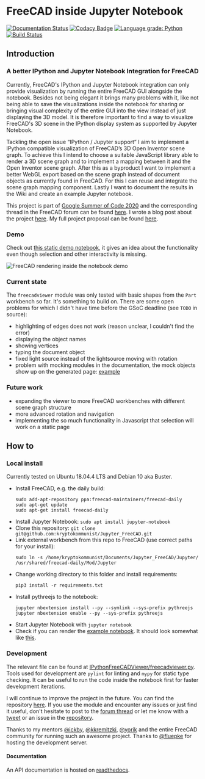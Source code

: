 # FreeCAD inside Jupyter Notebook

[![Documentation Status](https://readthedocs.org/projects/ipythonfreecadviewer/badge/?version=latest)](https://ipythonfreecadviewer.readthedocs.io/en/latest/?badge=latest) [![Codacy Badge](https://app.codacy.com/project/badge/Grade/6b9ea8e8c1df41f5a712ccf22974c39c)](https://www.codacy.com/manual/kryptokommunist/Jupyter_FreeCAD?utm_source=github.com&amp;utm_medium=referral&amp;utm_content=kryptokommunist/Jupyter_FreeCAD&amp;utm_campaign=Badge_Grade) [![Language grade: Python](https://img.shields.io/lgtm/grade/python/g/kryptokommunist/Jupyter_FreeCAD.svg?logo=lgtm&logoWidth=18)](https://lgtm.com/projects/g/kryptokommunist/Jupyter_FreeCAD/context:python)
[![Build Status](https://travis-ci.org/kryptokommunist/Jupyter_FreeCAD.svg?branch=master)](https://travis-ci.org/kryptokommunist/Jupyter_FreeCAD)

## Introduction
### A better IPython and Jupyter Notebook Integration for FreeCAD

Currently, FreeCAD's IPython and Jupyter Notebook integration can only provide visualization by running the entire FreeCAD GUI alongside the notebook. Besides not being elegant it brings many problems with it, like not being able to save the visualizations inside the notebook for sharing or bringing visual complexity of the entire GUI into the view instead of just displaying the 3D model. It is therefore important to find a way to visualize FreeCAD's 3D scene in the IPython display system as supported by Jupyter Notebook.

Tackling the open issue “IPython / Jupyter support” I aim to implement a IPython compatible visualization of FreeCAD’s 3D Open Inventor scene graph. To achieve this I intend to choose a suitable JavaScript library able to render a 3D scene graph and to implement a mapping between it and the Open Inventor scene graph. After this as a byproduct I want to implement a better WebGL export based on the scene graph instead of document objects as currently found in FreeCAD. For this I can reuse and integrate the scene graph mapping component. Lastly I want to document the results in the Wiki and create an example Jupyter notebook.

This project is part of [Google Summer of Code 2020](https://summerofcode.withgoogle.com/projects/#6095514577141760) and the corresponding thread in the FreeCAD forum can be found [here](https://forum.freecadweb.org/viewtopic.php?f=8&t=46039). I wrote a blog post about the project [here](https://kryptokommun.ist/tech/2020/08/31/google-summer-of-code.html). My full project proposal can be found [here](https://docs.google.com/document/d/1VgfsD06Qvb87S-tQazfTsyYTp14Z3EjF4V9puPVNCTQ/edit).

### Demo

Check out [this static demo notebook](https://kryptokommun.ist/google-summer-of-code-2020), it gives an idea about the functionality even though selection and other interactivity is missing.

![FreeCAD rendering inside the notebook demo](https://github.com/kryptokommunist/kryptokommunist.github.io/raw/master/images/gsoc-2020-interactivity-demo.gif)

### Current state

The `freecadviewer` module was only tested with basic shapes from the `Part` workbench so far. It's something to build on. There are some open problems for which I didn't have time before the GSoC deadline (see `TODO` in source):

- highlighting of edges does not work (reason unclear, I couldn't find the error)
- displaying the object names
- showing vertices
- typing the document object
- fixed light source instead of the lightsource moving with rotation
- problem with mocking modules in the documentation, the mock objects show up on the generated page: [example](https://ipythonfreecadviewer.readthedocs.io/en/latest/freecadviewer.html)
 
### Future work

- expanding the viewer to more FreeCAD workbenches with different scene graph structure
- more advanced rotation and navigation
- implementing the so much functionality in Javascript that selection will work on a static page

## How to

### Local install

Currently tested on Ubuntu 18.04.4 LTS and Debian 10 aka Buster.

- Install FreeCAD, e.g. the daily build:
   ```
   sudo add-apt-repository ppa:freecad-maintainers/freecad-daily
   sudo apt-get update
   sudo apt-get install freecad-daily
   ``` 
- Install Jupyter Notebook: `sudo apt install jupyter-notebook`
- Clone this repository: `git clone git@github.com:kryptokommunist/Jupyter_FreeCAD.git`
- Link external workbench from this repo to FreeCAD (use correct paths for your install): 
  ```
  sudo ln -s /home/kryptokommunist/Documents/Jupyter_FreeCAD/Jupyter/ /usr/shared/freecad-daily/Mod/Jupyter
  ```
- Change working directory to this folder and install requirements:
  ```
  pip3 install -r requirements.txt
  ```
- Install pythreejs to the notebook:
  ```
  jupyter nbextension install --py --symlink --sys-prefix pythreejs
  jupyter nbextension enable --py --sys-prefix pythreejs    
  ```
- Start Jupyter Notebook with `jupyter notebook`
- Check if you can render the [example notebook](https://github.com/kryptokommunist/Jupyter_FreeCAD/blob/master/FreeCAD%20inside%20Jupyter%20Notebook%20-%20Examples.ipynb). It should look somewhat like [this](https://kryptokommun.ist/google-summer-of-code-2020).
 
### Development
 
 The relevant file can be found at [IPythonFreeCADViewer/freecadviewer.py](blob/master/IPythonFreeCADViewer/freecadviewer.py). Tools used for development are `pylint` for linting and `mypy` for static type checking. It can be useful to run the code inside the notebook first for faster development iterations.
 
 I will continue to improve the project in the future. You can find the repository [here](https://github.com/kryptokommunist/Jupyter_FreeCAD). If you use the module and encounter any issues or just find it useful, don't hesitate to post to the [forum thread](https://forum.freecadweb.org/viewtopic.php?f=8&t=46039) or let me know with a [tweet](https://twitter.com/kryptokommunist) or an issue in the [repository](https://github.com/kryptokommunist/Jupyter_FreeCAD).

Thanks to my mentors [@ickby](https://forum.freecadweb.org/memberlist.php?mode=viewprofile&u=686), [@kkremitzki](https://twitter.com/thekurtwk), [@yorik](https://twitter.com/yorikvanhavre) and the entire FreeCAD community for running such an awesome project. Thanks to  [@fluepke](https://twitter.com/fluepke) for hosting the development server.

#### Documentation

An API documentation is hosted on [readthedocs](https://ipythonfreecadviewer.readthedocs.io/en/latest/readme.html).
